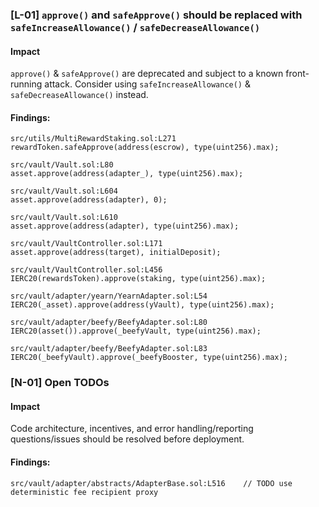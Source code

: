 ### [L-01] ```approve()``` and ```safeApprove()``` should be replaced with ```safeIncreaseAllowance()``` / ```safeDecreaseAllowance()```


#### Impact
```approve()``` & ```safeApprove()``` are deprecated and subject to a known front-running attack. Consider using  ```safeIncreaseAllowance()``` & ```safeDecreaseAllowance()``` instead.


#### Findings:
```
src/utils/MultiRewardStaking.sol:L271               rewardToken.safeApprove(address(escrow), type(uint256).max);

src/vault/Vault.sol:L80                 asset.approve(address(adapter_), type(uint256).max);

src/vault/Vault.sol:L604                 asset.approve(address(adapter), 0);

src/vault/Vault.sol:L610                 asset.approve(address(adapter), type(uint256).max);

src/vault/VaultController.sol:L171               asset.approve(address(target), initialDeposit);

src/vault/VaultController.sol:L456               IERC20(rewardsToken).approve(staking, type(uint256).max);

src/vault/adapter/yearn/YearnAdapter.sol:L54                 IERC20(_asset).approve(address(yVault), type(uint256).max);

src/vault/adapter/beefy/BeefyAdapter.sol:L80                 IERC20(asset()).approve(_beefyVault, type(uint256).max);

src/vault/adapter/beefy/BeefyAdapter.sol:L83                     IERC20(_beefyVault).approve(_beefyBooster, type(uint256).max);

```


### [N-01] Open TODOs


#### Impact
Code architecture, incentives, and error handling/reporting questions/issues should be resolved before deployment.


#### Findings:
```
src/vault/adapter/abstracts/AdapterBase.sol:L516    // TODO use deterministic fee recipient proxy

```
